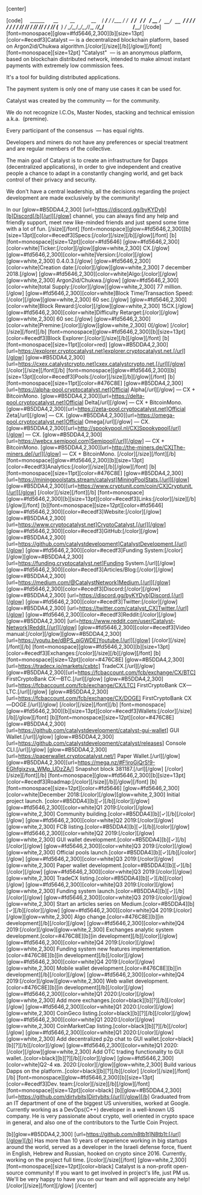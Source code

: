 [center]
 
[code]
     ______      __        __           __
    / ____/___ _/ /_____ _/ /_  _______/ /_
   / /   / __ `/ __/ __ `/ / / / / ___/ __/
/ /___/ /_/ / /_/ /_/ / / /_/ (__  ) /_
\____/\__,_/\__/\__,_/_/\__, /____/\__/
                       /____/
[/code]
[font=monospace][glow=#fd5646,2,300][b][size=13pt][color=#ecedf3]Catalyst — is a decentralized blockchain platform, based on Argon2id/Chukwa algorithm.[/color][/size][/b][/glow][/font]
[font=monospace][size=12pt]
"Catalyst"  — is an anonymous platform, based on blockchain distributed 
network, intended to make almost instant payments 
with extremely low commission fees.

It's a tool for building distributed applications.

The payment system is only one of many use cases it can be used for.

Catalyst was created by the community — for the community.

We do not recognize I.C.Os, Master Nodes, stacking 
and technical emission a.k.a.  (premine).

Every participant of the consensus  — has equal rights.

Developers and miners do not have any preferences 
or special treatment and are regular members of the collective.

The main goal of Catalyst is to create an infrastructure for Dapps 
(decentralized applications), in order to give independent and creative  
people a chance to adapt in a constantly changing world, 
and get back control of their privacy and security.

We don't have a central leadership, all the decisions regarding the
project development are made exclusively by the community!

In our [glow=#B5DDA4,2,300] [url=https://discord.gg/byKYDyb][b]Discord[/b][/url][/glow] channel, you can always find any help and 
friendly support, meet new like-minded friends and 
just spend some time with a lot of fun.
[/size][/font] 
[font=monospace][glow=#fd5646,2,300][b][size=13pt][color=#ecedf3]Specs:[/color][/size][/b][/glow][/font]
[b][font=monospace][size=12pt][color=#fd5646]
[glow=#fd5646,2,300][color=white]Ticker:[/color][/glow][glow=white,2,300] CX.[/glow]
[glow=#fd5646,2,300][color=white]Version:[/color][/glow][glow=white,2,300] 0.4.0.3.[/glow]
[glow=#fd5646,2,300][color=white]Creation date:[/color][/glow][glow=white,2,300] 7 december 2018.[/glow]
[glow=#fd5646,2,300][color=white]Algo:[/color][/glow][glow=white,2,300] Argon2id/Chukwa.[/glow]
[glow=#fd5646,2,300][color=white]total Supply:[/color][/glow][glow=white,2,300] 77 million.[/glow]
[glow=#fd5646,2,300][color=white]Block Time/Transaction Speed:[/color][/glow][glow=white,2,300] 60 sec.[/glow]
[glow=#fd5646,2,300][color=white]Block Reward:[/color][/glow][glow=white,2,300] 15CX.[/glow]
[glow=#fd5646,2,300][color=white]Difficulty Retarget:[/color][/glow][glow=white,2,300] 60 sec.[/glow]
[glow=#fd5646,2,300][color=white]Premine:[/color][/glow][glow=white,2,300] 0[/glow]
[/color][/size][/font][/b]
[font=monospace][glow=#fd5646,2,300][b][size=13pt][color=#ecedf3]Block Explorer:[/color][/size][/b][/glow][/font]
[b][font=monospace][size=11pt][color=red]
[glow=#B5DDA4,2,300][url=https://explorer.cryptocatalyst.net]explorer.cryptocatalyst.net.[/url][/glow]
[glow=#B5DDA4,2,300][url=https://cxex.catalystcrypto.net]cxex.catalystcrypto.net.[/url][/glow]
[/color][/size][/font][/b]
[font=monospace][glow=#fd5646,2,300][b][size=13pt][color=#ecedf3]Pools:[/color][/size][/b][/glow][/font]
[b][font=monospace][size=11pt][color=#476C8E]
[glow=#B5DDA4,2,300][url=https://alpha-pool.cryptocatalyst.net]Official Alpha[/url][/glow] — CX + BitcoinMono.
[glow=#B5DDA4,2,300][url=https://delta-pool.cryptocatalyst.net]Official Delta[/url][/glow] — CX + BitcoinMono.
[glow=#B5DDA4,2,300][url=https://zeta-pool.cryptocatalyst.net]Official Zeta[/url][/glow] — CX.
[glow=#B5DDA4,2,300][url=https://omega-pool.cryptocatalyst.net]Official Omega[/url][/glow] — CX.
[glow=#B5DDA4,2,300][url=http://spookypool.nl/CX]Spookypool[/url][/glow] — CX.
[glow=#B5DDA4,2,300][url=https://webcx.semipool.com]Semipool[/url][/glow] — CX + BitcoinMono.
[glow=#B5DDA4,2,300][url=http://the-miners.de/CX]The-miners.de[/url][/glow] — CX + BitcoinMono.
[/color][/size][/font][/b]
[font=monospace][glow=#fd5646,2,300][b][size=13pt][color=#ecedf3]Analytics:[/color][/size][/b][/glow][/font]
[b][font=monospace][size=11pt][color=#476C8E]
[glow=#B5DDA4,2,300][url=https://miningpoolstats.stream/catalyst]MiningPoolStats.[/url][/glow]
[glow=#B5DDA4,2,300][url=https://www.cryptunit.com/coin/CX]Cryptunit.[/url][/glow]
[/color][/size][/font][/b]
[font=monospace][glow=#fd5646,2,300][b][size=13pt][color=#ecedf3]Links:[/color][/size][/b][/glow][/font]
[b][font=monospace][size=12pt][color=#fd5646]
[glow=#fd5646,2,300][color=#ecedf3]Website:[/color][/glow][glow=#B5DDA4,2,300] [url=https://www.cryptocatalyst.net]CryptoCatalyst.[/url][/glow]
[glow=#fd5646,2,300][color=#ecedf3]GitHub:[/color][/glow][glow=#B5DDA4,2,300] [url=https://github.com/catalystdevelopment]CatalystDevelopment.[/url][/glow]
[glow=#fd5646,2,300][color=#ecedf3]Funding System:[/color][/glow][glow=#B5DDA4,2,300] [url=https://funding.cryptocatalyst.net]Funding System.[/url][/glow]
[glow=#fd5646,2,300][color=#ecedf3]Articles/Blog:[/color][/glow][glow=#B5DDA4,2,300] [url=https://medium.com/@CatalystNetwork]Medium.[/url][/glow]
[glow=#fd5646,2,300][color=#ecedf3]Discord:[/color][/glow][glow=#B5DDA4,2,300] [url=https://discord.gg/byKYDyb]Discord.[/url][/glow]
[glow=#fd5646,2,300][color=#ecedf3]Twitter:[/color][/glow][glow=#B5DDA4,2,300] [url=https://twitter.com/catalyst_CX]Twitter.[/url][/glow]
[glow=#fd5646,2,300][color=#ecedf3]Reddit:[/color][/glow][glow=#B5DDA4,2,300] [url=https://www.reddit.com/user/Catalyst-Network]Reddit.[/url][/glow]
[glow=#fd5646,2,300][color=#ecedf3]Video manual:[/color][/glow][glow=#B5DDA4,2,300] [url=https://youtu.be/dBPS_qiGWDE]Youtube.[/url][/glow]
[/color][/size][/font][/b]
[font=monospace][glow=#fd5646,2,300][b][size=13pt][color=#ecedf3]Exchanges:[/color][/size][/b][/glow][/font]
[b][font=monospace][size=12pt][color=#476C8E]
[glow=#B5DDA4,2,300][url=https://tradecx.io/markets/cxbtc] TradeCX.[/url][/glow]
[glow=#B5DDA4,2,300][url=https://fcbaccount.com/fcb/exchange/CX/BTC] FirstCryptoBank CX—BTC.[/url][/glow]
[glow=#B5DDA4,2,300][url=https://fcbaccount.com/fcb/exchange/CX/LTC] FirstCryptoBank CX—LTC.[/url][/glow]
[glow=#B5DDA4,2,300][url=https://fcbaccount.com/fcb/exchange/CX/DOGE] FirstCryptoBank CX—DOGE.[/url][/glow]
[/color][/size][/font][/b]
[font=monospace][glow=#fd5646,2,300][b][size=13pt][color=#ecedf3]Wallets:[/color][/size][/b][/glow][/font]
[b][font=monospace][size=12pt][color=#476C8E]
[glow=#B5DDA4,2,300][url=https://github.com/catalystdevelopment/catalyst-gui-wallet] GUI Wallet.[/url][/glow]
[glow=#B5DDA4,2,300][url=https://github.com/catalystdevelopment/catalyst/releases] Console CLI.[/url][/glow]
[glow=#B5DDA4,2,300][url=https://paperwallet.cryptocatalyst.net/] Paper Wallet.[/url][/glow]
[glow=#B5DDA4,2,300][url=https://mega.nz/#F!iroGiQrS!9-EGhfgixzva_WMp_UDzZA/] Snapshot block 381187.[/url][/glow]
[/color][/size][/font][/b]
[font=monospace][glow=#fd5646,2,300][b][size=13pt][color=#ecedf3]Roadmap:[/color][/size][/b][/glow][/font]
[b][font=monospace][size=12pt][color=#fd5646]
[glow=#fd5646,2,300][color=white]December 2018:[/color][/glow][glow=white,2,300] Initial project launch. [color=#B5DDA4][b][✓][/b][/color][/glow]
[glow=#fd5646,2,300][color=white]Q1 2019:[/color][/glow][glow=white,2,300] Community building.[color=#B5DDA4][b][✓][/b][/color][/glow]
[glow=#fd5646,2,300][color=white]Q2 2019:[/color][/glow][glow=white,2,300] FCB listing.[color=#B5DDA4][b][✓][/b][/color][/glow]
[glow=#fd5646,2,300][color=white]Q2 2019:[/color][/glow][glow=white,2,300] GUI wallet development.[color=#B5DDA4][b][✓][/b][/color][/glow]
[glow=#fd5646,2,300][color=white]Q3 2019:[/color][/glow][glow=white,2,300] Official pools launch.[color=#B5DDA4][b][✓][/b][/color][/glow]
[glow=#fd5646,2,300][color=white]Q3 2019:[/color][/glow][glow=white,2,300] Paper wallet development.[color=#B5DDA4][b][✓][/b][/color][/glow]
[glow=#fd5646,2,300][color=white]Q3 2019:[/color][/glow][glow=white,2,300] TradeCX listing.[color=#B5DDA4][b][✓][/b][/color][/glow]
[glow=#fd5646,2,300][color=white]Q3 2019:[/color][/glow][glow=white,2,300] Funding system launch.[color=#B5DDA4][b][✓][/b][/color][/glow]
[glow=#fd5646,2,300][color=white]Q3 2019:[/color][/glow][glow=white,2,300] Start an articles series on Medium.[color=#B5DDA4][b][✓][/b][/color][/glow]
[glow=#fd5646,2,300][color=white]Q4 2019:[/color][/glow][glow=white,2,300] Algo change.[color=#476C8E][b][in development][/b][/color][/glow]
[glow=#fd5646,2,300][color=white]Q4 2019:[/color][/glow][glow=white,2,300] Exchanges analytic system development.[color=#476C8E][b][in development][/b][/color][/glow]
[glow=#fd5646,2,300][color=white]Q4 2019:[/color][/glow][glow=white,2,300] Funding system new features implementation.[color=#476C8E][b][in development][/b][/color][/glow]
[glow=#fd5646,2,300][color=white]Q4 2019:[/color][/glow][glow=white,2,300] Mobile wallet development.[color=#476C8E][b][in development][/b][/color][/glow]
[glow=#fd5646,2,300][color=white]Q4 2019:[/color][/glow][glow=white,2,300] Web wallet development.[color=#476C8E][b][in development][/b][/color][/glow]
[glow=#fd5646,2,300][color=white]Q1 2020:[/color][/glow][glow=white,2,300] Add more exchanges.[color=black][b][?][/b][/color][/glow]
[glow=#fd5646,2,300][color=white]Q1 2020:[/color][/glow][glow=white,2,300] CoinGeco listing.[color=black][b][?][/b][/color][/glow]
[glow=#fd5646,2,300][color=white]Q1 2020:[/color][/glow][glow=white,2,300] CoinMarketCap listing.[color=black][b][?][/b][/color][/glow]
[glow=#fd5646,2,300][color=white]Q1 2020:[/color][/glow][glow=white,2,300] Add decentralized p2p chat to GUI wallet.[color=black][b][?][/b][/color][/glow]
[glow=#fd5646,2,300][color=white]Q1 2020:[/color][/glow][glow=white,2,300] Add OTC trading functionality to GUI wallet..[color=black][b][?][/b][/color][/glow]
[glow=#fd5646,2,300][color=white]Q2-4 кв. 2020:[/color][/glow][glow=white,2,300] Build various Dapps on the platform..[color=black][b][?][/b][/color]
[/color][/size][/font][/b]
[font=monospace][glow=#fd5646,2,300][b][size=13pt][color=#ecedf3]Dev. team:[/color][/size][/b][/glow][/font]
[font=monospace][size=12pt][color=black]
[b][glow=#B5DDA4,2,300] [url=https://github.com/dirtybits]Dirtybits:[/url][/glow][/b] Graduated from an IT department of one of the biggest US 
universities, worked at Google.
Currently working as a DevOps(C++) developer in a well-known 
US company. He is very passionate about crypto, well oriented in 
crypto space in general, and also one of the contributors 
to the Turtle Coin Project.

[b][glow=#B5DDA4,2,300] [url=https://github.com/n8tb1t]N8tb1t:[/url][/glow][/b] Has more than 10 years of experience working in big startups 
around the world, served as a developer in the Israeli defense 
force, fluent in English, Hebrew and Russian,
hooked on crypto since 2016. 
Currently, working on the project full time.
[/color][/size][/font]
[glow=white,2,300][font=monospace][size=12pt][color=black]
Catalyst is a non-profit open-source community!
If you want to get involved in project's life, just PM us.
We'll be very happy to have you on our team 
and will appreciate any help!
[/color][/size][/font][/glow]
[/center]
